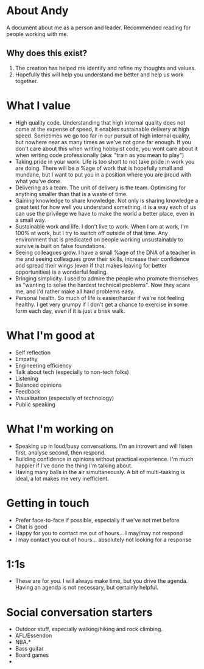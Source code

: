 # About Andy
A document about me as a person and leader.  Recommended reading for people working with me.

## Why does this exist?
1. The creation has helped me identify and refine my thoughts and values.
1. Hopefully this will help you understand me better and help us work together.

# What I value
* High quality code.  Understanding that high internal quality does not come at the expense of speed, it enables sustainable delivery at high speed.  Sometimes we go too far in our pursuit of high internal quality, but nowhere near as many times as we've not gone far enough.  If you don't care about this when writing hobbyist code, you wont care about it when writing code professionally (aka: "train as you mean to play")
* Taking pride in your work.  Life is too short to not take pride in work you are doing.  There will be a %age of work that is hopefully small and mundane, but I want to put you in a position where you are proud with what you've done.
* Delivering as a team.  The unit of delivery is the team.  Optimising for anything smaller than that is a waste of time.  
* Gaining knowledge to share knowledge.  Not only is sharing knowledge a great test for how well you understand something, it is a way each of us can use the privilege we have to make the world a better place, even in a small way.
* Sustainable work and life.  I don't live to work.  When I am at work, I'm 100% at work, but I try to switch off outside of that time.  Any environment that is predicated on people working unsustainably to survive is built on false foundations.
* Seeing colleagues grow.  I have a small %age of the DNA of a teacher in me and seeing colleagues grow their skills, increase their confidence and spread their wings (even if that makes leaving for better opportunities) is a wonderful feeling.
* Bringing simplicity.  I used to admire the people who promote themselves as "wanting to solve the hardest technical problems".  Now they scare me, and I'd rather make all hard problems easy.
* Personal health.  So much of life is easier/harder if we're not feeling healthy.  I get very grumpy if I don't get a chance to exercise in some form each day, even if it is just a brisk walk.  

# What I'm good at
* Self reflection
* Empathy
* Engineering efficiency
* Talk about tech (especially to non-tech folks)
* Listening
* Balanced opinions
* Feedback
* Visualisation (especially of technology)
* Public speaking

# What I'm working on
* Speaking up in loud/busy conversations.  I'm an introvert and will listen first, analyse second, then respond.
* Building confidence in opinions without practical experience.  I'm much happier if I've done the thing I'm talking about.
* Having many balls in the air simultaneously.  A bit of multi-tasking is ideal, a lot makes me very inefficient.

# Getting in touch
* Prefer face-to-face if possible, especially if we've not met before
* Chat is good
* Happy for you to contact me out of hours... I may/may not respond
* I may contact you out of hours... absolutely not looking for a response

# 1:1s
* These are for you.  I will always make time, but you drive the agenda.  Having an agenda is not necessary, but certainly helpful.

# Social conversation starters
* Outdoor stuff, especially walking/hiking and rock climbing.
* AFL/Essendon
* NBA.*
* Bass guitar
* Board games
* 
